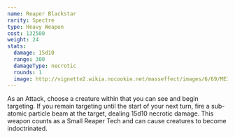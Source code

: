 ```yaml
---
name: Reaper Blackstar
rarity: Spectre
type: Heavy Weapon
cost: 132500
weight: 24
stats:
  damage: 15d10
  range: 300
  damageType: necrotic
  rounds: 1
  image: http://vignette2.wikia.nocookie.net/masseffect/images/6/69/ME3_Reaper_Blackstar_Heavy_Weapon.png/revision/latest?cb=20120317194848
---
```

As an Attack, choose a creature within <me-distance length="300" /> that you can see and begin targeting. If you remain 
targeting until the start of your next turn, fire a sub-atomic particle beam at the target, dealing 15d10 necrotic damage. 
This weapon counts as a Small Reaper Tech and can cause creatures to become indoctrinated.
